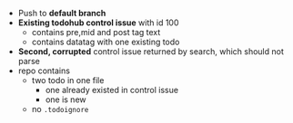 * Push to **default branch**
* **Existing todohub control issue** with id 100
  * contains pre,mid and post tag text
  * contains datatag with one existing todo
* **Second, corrupted** control issue returned by search, which should not parse
* repo contains
  * two todo in one file
    * one already existed in control issue
    * one is new
  * no `.todoignore`
